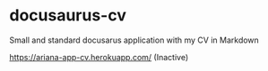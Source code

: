 # docusaurus-cv
Small and standard docusarus application with my CV in Markdown

https://ariana-app-cv.herokuapp.com/ (Inactive)
